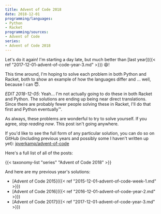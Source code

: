 ```yaml
---
title: Advent of Code 2018
date: 2018-12-01
programming/languages:
- Python
- Racket
programming/sources:
- Advent of Code
series:
- Advent of Code 2018
---
```

Let's do it again! I'm starting a day late, but much better than [last year]({{< ref "2017-12-01-advent-of-code-year-3.md" >}}) :smile:!

This time around, I'm hoping to solve each problem in both Python and Racket, both to show an example of how the languages differ and ... well, because I can :innocent:.

*EDIT 2018-12-05*: Yeah... I'm not actually going to do these in both Racket and Python. The solutions are ending up being near direct translations. Since there are probably fewer people solving these in Racket, I'll do that first and Python eventually™.

As always, these problems are wonderful to try to solve yourself. If you agree, *stop reading now*. This post isn't going anywhere.

If you'd like to see the full form of any particular solution, you can do so on GitHub (including previous years and possibly some I haven't written up yet): <a href="https://github.com/jpverkamp/advent-of-code">jpverkamp/advent-of-code</a>

<!--more-->

Here's a full list of all of the posts:

{{< taxonomy-list "series" "Advent of Code 2018" >}}

And here are my previous year's solutions:

- [Advent of Code 2015]({{< ref "2015-12-01-advent-of-code-week-1.md" >}})
- [Advent of Code 2016]({{< ref "2016-12-01-advent-of-code-year-2.md" >}})
- [Advent of Code 2017]({{< ref "2017-12-01-advent-of-code-year-3.md" >}})
